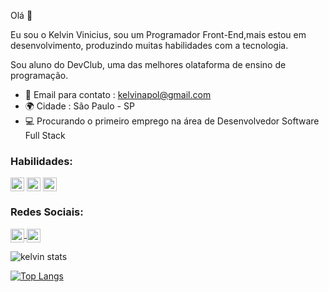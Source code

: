 Olá :wave:

Eu sou o Kelvin Vinicius, sou um Programador Front-End,mais estou em desenvolvimento, produzindo muitas habilidades com a tecnologia.

Sou aluno do DevClub, uma das melhores olataforma de ensino de programação.

- :email: Email para contato : kelvinapol@gmail.com
- :earth_africa: Cidade : São Paulo - SP
- :computer: Procurando o primeiro emprego na área de Desenvolvedor Software Full Stack

### Habilidades:
<img align="center" width="22px" src="https://img.icons8.com/?size=48&id=20909&format=png">  <img align="center" width="22px" src="https://img.icons8.com/?size=48&id=21278&format=png"> <img align="center" width="22px" src="https://img.icons8.com/?size=50&id=106036&format=png">





  ### Redes Sociais:

<p>
  <a href="https://www.linkedin.com/in/kelvin-vinicius-379561148?lipi=urn%3Ali%3Apage%3Ad_flagship3_profile_view_base_contact_details%3BN9ezR9NkQu6oznE538OlbQ%3D%3D">
  <img align="center" width="22px" src="https://img.icons8.com/?size=50&id=8808&format=png"/>
</a>
  
<a href="https://www.instagram.com/kelvin.vini08?igsh=dnRkZjFveng4YzNv">
 <img align="center" width="22px" src="https://img.icons8.com/?size=30&id=59813&format=png"/>
  </a>
    </p>

  
  ![kelvin stats](https://github-readme-stats.vercel.app/api?username=kelvinvini)

  [![Top Langs](https://github-readme-stats.vercel.app/api/top-langs/?username=kelvinvini)](https://github.com/anuraghazra/github-readme-stats)

  

